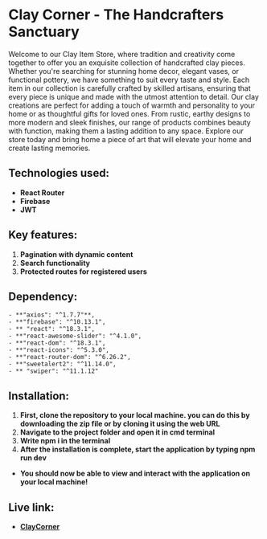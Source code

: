 # Clay Corner - The Handcrafters Sanctuary 

Welcome to our Clay Item Store, where tradition and creativity come together to offer you an exquisite collection of handcrafted clay pieces. Whether you're searching for stunning home decor, elegant vases, or functional pottery, we have something to suit every taste and style. Each item in our collection is carefully crafted by skilled artisans, ensuring that every piece is unique and made with the utmost attention to detail. Our clay creations are perfect for adding a touch of warmth and personality to your home or as thoughtful gifts for loved ones. From rustic, earthy designs to more modern and sleek finishes, our range of products combines beauty with function, making them a lasting addition to any space. Explore our store today and bring home a piece of art that will elevate your home and create lasting memories.

## Technologies used:
- **React Router**
- **Firebase**
- **JWT**

## Key features:
1. **Pagination with dynamic content**
2. **Search functionality**
3. **Protected routes for registered users**

## Dependency:
    - **"axios": "^1.7.7"**,
    - **"firebase": "^10.13.1",
    - ** "react": "^18.3.1",
    - **"react-awesome-slider": "^4.1.0",
    - **"react-dom": "^18.3.1",
    - **"react-icons": "^5.3.0",
    - **"react-router-dom": "^6.26.2",
    - **"sweetalert2": "^11.14.0",
    - ** "swiper": "^11.1.12"

## Installation:
1. **First, clone the repository to your local machine. you can do this by downloading the zip file or by cloning it using the web URL**
2. **Navigate to the project folder and open it in cmd terminal**
3. **Write npm i in the terminal**
4. **After the installation is complete, start the application by typing npm run dev**

- **You should now be able to view and interact with the application on your local machine!**

##  Live link:
- **[ClayCorner](https://clay-corner.web.app)**
